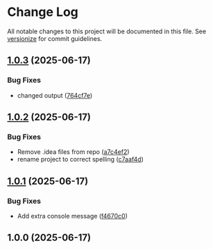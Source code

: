 # Change Log

All notable changes to this project will be documented in this file. See [versionize](https://github.com/versionize/versionize) for commit guidelines.

<a name="1.0.3"></a>
## [1.0.3](https://www.github.com/jeffu231/BuildTestConsoleApp/releases/tag/v1.0.3) (2025-06-17)

### Bug Fixes

* changed output ([764cf7e](https://www.github.com/jeffu231/BuildTestConsoleApp/commit/764cf7e7f282f6da5c1dffc56cb576d1287d86aa))

<a name="1.0.2"></a>
## [1.0.2](https://www.github.com/jeffu231/BuildTestConsoleApp/releases/tag/v1.0.2) (2025-06-17)

### Bug Fixes

* Remove .idea files from repo ([a7c4ef2](https://www.github.com/jeffu231/BuildTestConsoleApp/commit/a7c4ef24a046acf7f1b3135e1ef1f26d6b69a3ec))
* rename project to correct spelling ([c7aaf4d](https://www.github.com/jeffu231/BuildTestConsoleApp/commit/c7aaf4d1789ebdf12679fae65a7291f449c1749f))

<a name="1.0.1"></a>
## [1.0.1](https://www.github.com/jeffu231/BuildTestConsoleApp/releases/tag/v1.0.1) (2025-06-17)

### Bug Fixes

* Add extra console message ([f4670c0](https://www.github.com/jeffu231/BuildTestConsoleApp/commit/f4670c0ef41e0283eab076e0c99b7e0d625c0b6f))

<a name="1.0.0"></a>
## 1.0.0 (2025-06-17)

